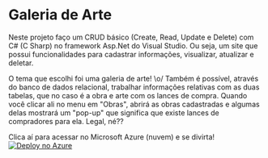 # Galeria de Arte
Neste projeto faço um CRUD básico (Create, Read, Update e Delete) com C# (C Sharp) no framework Asp.Net do Visual Studio. Ou seja, um site que possui funcionalidades para cadastrar informações, visualizar, atualizar e deletar.

O tema que escolhi foi uma galeria de arte! \o/
Também é possível, através do banco de dados relacional, trabalhar informações relativas com as duas tabelas, que no caso é a obra e arte com os lances de compra. Quando você clicar ali no menu em "Obras", abrirá as obras cadastradas e algumas delas mostrará um "pop-up" que significa que existe lances de compradores para ela. Legal, né??

Clica aí para acessar no Microsoft Azure (nuvem) e se divirta!
[![Deploy no Azure](https://i.imgur.com/NfAzrLt.png)](https://galeriadearte.azurewebsites.net/)
